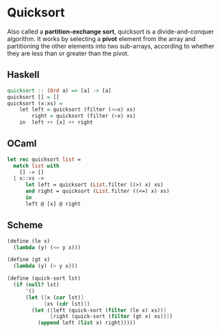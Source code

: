 # Quicksort

Also called a **partition-exchange sort**, quicksort is a divide-and-conquer algorithm. 
It works by selecting a **pivot** element from the array and partitioning the other elements 
into two sub-arrays, according to whether they are less than or greater than the pivot.

## Haskell

```haskell
quicksort :: (Ord a) => [a] -> [a]    
quicksort [] = []    
quicksort (x:xs) =     
    let left = quicksort (filter (<=x) xs)  
        right = quicksort (filter (>x) xs)   
    in  left ++ [x] ++ right 
```

## OCaml

```ocaml
let rec quicksort list =
  match list with
    [] -> []
  | x::xs -> 
      let left = quicksort (List.filter ((>) x) xs)
      and right = quicksort (List.filter ((<=) x) xs)
      in 
      left @ [x] @ right
```

## Scheme

```scheme
(define (le x)
  (lambda (y) (<= y x)))

(define (gt x)
  (lambda (y) (> y x)))

(define (quick-sort lst)
  (if (null? lst)
      '()
      (let ([x (car lst)]
            [xs (cdr lst)])
        (let ([left (quick-sort (filter (le x) xs))]
              [right (quick-sort (filter (gt x) xs))])
          (append left (list x) right)))))
```
